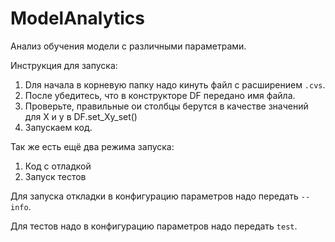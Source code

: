 # ModelAnalytics
Анализ обучения модели с различными параметрами.

Инструкция для запуска:
  1. Dля начала в корневую папку надо кинуть файл с расширением `.cvs`.
  2. После убедитесь, что в конструкторе DF передано имя файла.
  3. Проверьте, правильные ои столбцы берутся в качестве значений для X и y в DF.set_Xy_set()
  4. Запускаем код.

Так же есть ещё два режима запуска:
  1. Код с отладкой
  2. Запуск тестов

Для запуска откладки в конфигурацию параметров надо передать `--info`.

Для тестов надо в конфигурацию параметров надо передать `test`.
